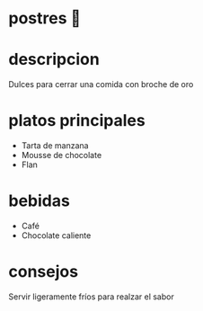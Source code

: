 # postres 🍨

# descripcion 
Dulces para cerrar una comida con broche de oro

# platos principales 
- Tarta de manzana
- Mousse de chocolate
- Flan

# bebidas 
- Café 
- Chocolate caliente

# consejos 
Servir ligeramente fríos para realzar el sabor